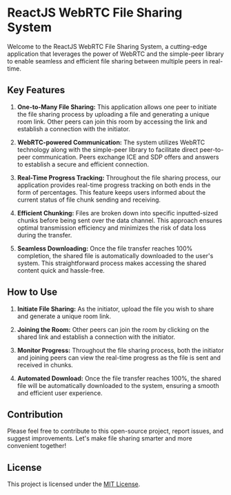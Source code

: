 # ReactJS WebRTC File Sharing System

Welcome to the ReactJS WebRTC File Sharing System, a cutting-edge application that leverages the power of WebRTC and the simple-peer library to enable seamless and efficient file sharing between multiple peers in real-time.

## Key Features

1. **One-to-Many File Sharing:** This application allows one peer to initiate the file sharing process by uploading a file and generating a unique room link. Other peers can join this room by accessing the link and establish a connection with the initiator.

2. **WebRTC-powered Communication:** The system utilizes WebRTC technology along with the simple-peer library to facilitate direct peer-to-peer communication. Peers exchange ICE and SDP offers and answers to establish a secure and efficient connection.

3. **Real-Time Progress Tracking:** Throughout the file sharing process, our application provides real-time progress tracking on both ends in the form of percentages. This feature keeps users informed about the current status of file chunk sending and receiving.

4. **Efficient Chunking:** Files are broken down into specific inputted-sized chunks before being sent over the data channel. This approach ensures optimal transmission efficiency and minimizes the risk of data loss during the transfer.

5. **Seamless Downloading:** Once the file transfer reaches 100% completion, the shared file is automatically downloaded to the user's system. This straightforward process makes accessing the shared content quick and hassle-free.

## How to Use

1. **Initiate File Sharing:** As the initiator, upload the file you wish to share and generate a unique room link.

2. **Joining the Room:** Other peers can join the room by clicking on the shared link and establish a connection with the initiator.

3. **Monitor Progress:** Throughout the file sharing process, both the initiator and joining peers can view the real-time progress as the file is sent and received in chunks.

4. **Automated Download:** Once the file transfer reaches 100%, the shared file will be automatically downloaded to the system, ensuring a smooth and efficient user experience.

## Contribution

Please feel free to contribute to this open-source project, report issues, and suggest improvements. Let's make file sharing smarter and more convenient together!

## License

This project is licensed under the [MIT License](LICENSE).
